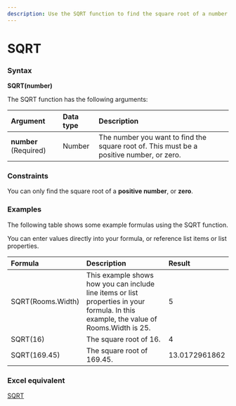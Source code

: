 ```yaml
---
description: Use the SQRT function to find the square root of a number.
---
```


# SQRT

### Syntax

**SQRT\(number\)**

The SQRT function has the following arguments:

| Argument | Data type | Description |
| :--- | :--- | :--- |
| **number** \(Required\) | Number | The number you want to find the square root of. This must be a positive number, or zero. |

### Constraints

You can only find the square root of a **positive number**, or **zero**.

### Examples

The following table shows some example formulas using the SQRT function.

You can enter values directly into your formula, or reference list items or list properties.

| Formula | Description | Result |
| :--- | :--- | :--- |
| SQRT\(Rooms.Width\) | This example shows how you can include line items or list properties in your formula. In this example, the value of Rooms.Width is 25. | 5 |
| SQRT\(16\) | The square root of 16. | 4 |
| SQRT\(169.45\) | The square root of 169.45. | 13.0172961862 |

### Excel equivalent

[SQRT](https://support.office.com/en-us/article/sqrt-function-654975c2-05c4-4831-9a24-2c65e4040fdf)

